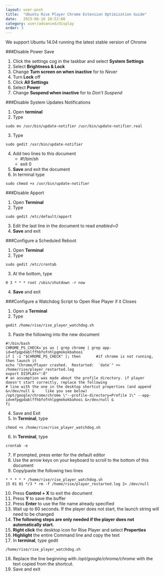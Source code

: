```yaml
---
layout: user-post
title:  "Ubuntu Rise Player Chrome Extension Optimization Guide"
date:   2015-06-16 10:52:00
category: user/advanced/display
order: 3
---
```

We support Ubuntu 14.04 running the latest stable version of Chrome

###Disable Power Save
1. Click the settings cog in the taskbar and select **System Settings**
2. Select **Brightness & Lock**
3. Change **Turn screen on when inactive** for to *Never*
4. Turn **Lock** off
5. Click **All Settings**
6. Select **Power**
7. Change **Suspend when inactive** for to *Don’t Suspend*

###Disable System Updates Notifications
1. Open **terminal**
2. Type 
```
sudo mv /usr/bin/update-notifier /usr/bin/update-notifier.real
```
3. Type 
```
sudo gedit /usr/bin/update-notifier
```
4. Add two lines to this document 
	* #!/bin/sh 
	* exit 0
5. **Save** and exit the document
6. In terminal type 
```
sudo chmod +x /usr/bin/update-notifier
```

###Disable Apport
1. Open **Terminal**
2. Type 
```
sudo gedit /etc/default/apport
```
3. Edit the last line in the document to read *enabled=0*
4. **Save** and exit

###Configure a Scheduled Reboot
1. Open **Terminal**
2. Type 
```
sudo gedit /etc/crontab
```
3. At the bottom, type 
```
0 3 * * * root /sbin/shutdown -r now
```
4. **Save** and exit

###Configure a Watchdog Script to Open Rise Player if it Closes
1. Open a **Terminal**
2. Type 
```
gedit /home/rise/rise_player_watchdog.sh
```
3. Paste the following into the new document

```
#!/bin/bash
CHROME_PS_CHECK=`ps ax | grep chrome | grep app-id=mfpgpdablffhbfofnhlpgmokokbahooi`
if [ -z "$CHROME_PS_CHECK" ]; then       #if chrome is not running, then launch it
echo "Chrome/Player crashed.  Restarted:  `date`" >> /home/rise/player_restarted.log
export DISPLAY=":0"
# an assumption was made about the profile directory. if player doesn't start correctly, replace the following
# line with the one in the desktop shortcut properties (and append      &>/dev/null &     like you see below)
/opt/google/chrome/chrome \"--profile-directory=Profile 1\" --app-id=mfpgpdablffhbfofnhlpgmokokbahooi &>/dev/null &
fi
```
4. Save and Exit
5. In **Terminal**, type 
```
chmod +x /home/rise/rise_player_watchdog.sh
```
6. In **Terminal**, type 
```
crontab -e
```
7. If prompted, press enter for the default editor
8. Use the arrow keys on your keyboard to scroll to the bottom of this document
9. Copy/paste the following two lines
```
* * * * * /home/rise/rise_player_watchdog.sh
15 01 01 */3 * rm -f /home/rise/player_restarted.log 2> /dev/null
```
10. Press **Control + X** to exit the document
11. Press **Y**  to save the buffer
12. Press **Enter** to use the file name already specified
13. Wait up to 60 seconds. If the player does not start, the launch string will need to be changed
14. **The following steps are only needed if the player does not automatically start.**
15. **Right click** the desktop icon for Rise Player and select **Properties**
16. **Highlight** the entire Command line and copy the text
17. In **terminal**, type gedit 
```
/home/rise/rise_player_watchdog.sh
```
18. Replace the line beginning with */opt/google/chrome/chrome* with the text copied from the shortcut.
19. Save and exit